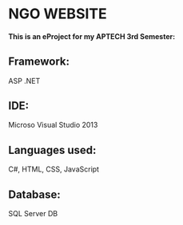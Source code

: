 # NGO WEBSITE
#### This is an eProject for my APTECH 3rd Semester:
## Framework:
ASP .NET
## IDE:
Microso Visual Studio 2013
## Languages used:
C#, HTML, CSS, JavaScript
## Database:
SQL Server DB
